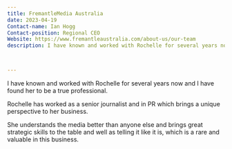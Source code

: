 ```yaml
---
title: FremantleMedia Australia
date: 2023-04-19
Contact-name: Ian Hogg
Contact-position: Regional CEO
Website: https://www.fremantleaustralia.com/about-us/our-team
description: I have known and worked with Rochelle for several years now and I have found her to be a true professional.



---
```




I have known and worked with Rochelle for several years now and I have found her to be a true professional.

Rochelle has worked as a senior journalist and in PR which brings a unique perspective to her business.

She understands the media better than anyone else and brings great strategic skills to the table and well as telling it like it is, which is a rare and valuable in this business.